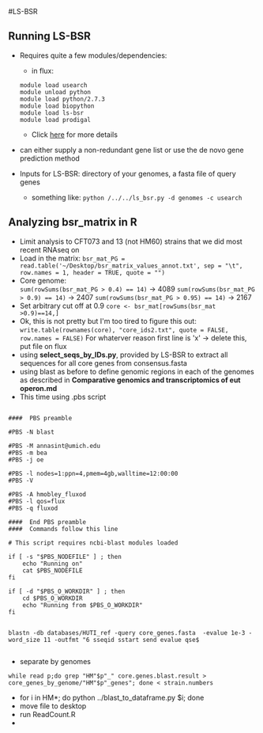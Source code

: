 #LS-BSR

## Running LS-BSR  

- Requires quite a few modules/dependencies:
	- in flux: 
	
	```
	module load usearch 
	module unload python
	module load python/2.7.3 
	module load biopython 
	module load ls-bsr 
	module load prodigal  
	``` 

	- Click [here](https://github.com/jasonsahl/LS-BSR/blob/master/LS_BSR_manual.pdf) for more details
- can either supply a non-redundant gene list or use the de novo gene prediction method
- Inputs for LS-BSR: directory of your genomes, a fasta file of query genes  

	- 	something like: `python /../../ls_bsr.py -d genomes -c usearch `  

	
	
## Analyzing bsr_matrix in R

- Limit analysis to CFT073 and 13 (not HM60) strains that we did most recent RNAseq on
- Load in the matrix:
`bsr_mat_PG = read.table('~/Desktop/bsr_matrix_values_annot.txt', sep = "\t", row.names = 1, header = TRUE, quote = "")`
- Core genome:  
`sum(rowSums(bsr_mat_PG > 0.4) == 14)` -> 4089 
`sum(rowSums(bsr_mat_PG > 0.9) == 14)` -> 2407
`sum(rowSums(bsr_mat_PG > 0.95) == 14)` -> 2167 
- Set arbitrary cut off at 0.9
`core <- bsr_mat[rowSums(bsr_mat >0.9)==14,]`
- Ok, this is not pretty but I'm too tired to figure this out:
`write.table(rownames(core), "core_ids2.txt", quote = FALSE, row.names = FALSE)`
For whaterver reason first line is 'x' -> delete this, put file on flux
- using **select_seqs_by_IDs.py**, provided by LS-BSR to extract all sequences for all core genes from consensus.fasta
- using blast as before to define genomic regions in each of the genomes as described in **Comparative genomics and transcriptomics of eut operon.md** 
- This time using .pbs script

```

####  PBS preamble

#PBS -N blast

#PBS -M annasint@umich.edu
#PBS -m bea
#PBS -j oe

#PBS -l nodes=1:ppn=4,pmem=4gb,walltime=12:00:00
#PBS -V

#PBS -A hmobley_fluxod
#PBS -l qos=flux
#PBS -q fluxod

####  End PBS preamble
####  Commands follow this line

# This script requires ncbi-blast modules loaded

if [ -s "$PBS_NODEFILE" ] ; then
    echo "Running on"
    cat $PBS_NODEFILE
fi

if [ -d "$PBS_O_WORKDIR" ] ; then
    cd $PBS_O_WORKDIR
    echo "Running from $PBS_O_WORKDIR"
fi


blastn -db databases/HUTI_ref -query core_genes.fasta  -evalue 1e-3 -word_size 11 -outfmt "6 sseqid sstart send evalue qse$


```
- separate by genomes
``` 
while read p;do grep "HM"$p"_" core.genes.blast.result > core_genes_by_genome/"HM"$p"_genes"; done < strain.numbers
```

- for i in HM*; do  python ../blast_to_dataframe.py $i; done
- move file to desktop
- run ReadCount.R  
- 